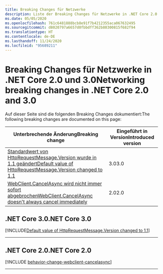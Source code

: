 ```yaml
---
title: Breaking Changes für Netzwerke
description: Liste der Breaking Changes für Netzwerke in .NET Core 2.0 und 3.0
ms.date: 05/05/2020
ms.openlocfilehash: 761c6481888bcb8e91f7b4212355aca067632495
ms.sourcegitcommit: d8020797a6657d0fbbdff362b80300815f682f94
ms.translationtype: HT
ms.contentlocale: de-DE
ms.lasthandoff: 11/24/2020
ms.locfileid: "95689211"
---
```

# <a name="networking-breaking-changes-in-net-core-20-and-30"></a><span data-ttu-id="7e2e6-103">Breaking Changes für Netzwerke in .NET Core 2.0 und 3.0</span><span class="sxs-lookup"><span data-stu-id="7e2e6-103">Networking breaking changes in .NET Core 2.0 and 3.0</span></span>

<span data-ttu-id="7e2e6-104">Auf dieser Seite sind die folgenden Breaking Changes dokumentiert:</span><span class="sxs-lookup"><span data-stu-id="7e2e6-104">The following breaking changes are documented on this page:</span></span>

| <span data-ttu-id="7e2e6-105">Unterbrechende Änderung</span><span class="sxs-lookup"><span data-stu-id="7e2e6-105">Breaking change</span></span> | <span data-ttu-id="7e2e6-106">Eingeführt in Version</span><span class="sxs-lookup"><span data-stu-id="7e2e6-106">Introduced version</span></span> |
| - | - |
| [<span data-ttu-id="7e2e6-107">Standardwert von HttpRequestMessage.Version wurde in 1.1 geändert</span><span class="sxs-lookup"><span data-stu-id="7e2e6-107">Default value of HttpRequestMessage.Version changed to 1.1</span></span>](#default-value-of-httprequestmessageversion-changed-to-11) | <span data-ttu-id="7e2e6-108">3.0</span><span class="sxs-lookup"><span data-stu-id="7e2e6-108">3.0</span></span> |
| [<span data-ttu-id="7e2e6-109">WebClient.CancelAsync wird nicht immer sofort abgebrochen</span><span class="sxs-lookup"><span data-stu-id="7e2e6-109">WebClient.CancelAsync doesn't always cancel immediately</span></span>](#webclientcancelasync-doesnt-always-cancel-immediately) | <span data-ttu-id="7e2e6-110">2.0</span><span class="sxs-lookup"><span data-stu-id="7e2e6-110">2.0</span></span> |

## <a name="net-core-30"></a><span data-ttu-id="7e2e6-111">.NET Core 3.0</span><span class="sxs-lookup"><span data-stu-id="7e2e6-111">.NET Core 3.0</span></span>

[!INCLUDE[Default value of HttpRequestMessage.Version changed to 1.1](~/includes/core-changes/networking/3.0/httprequestmessage-version-change.md)]

***

## <a name="net-core-20"></a><span data-ttu-id="7e2e6-112">.NET Core 2.0</span><span class="sxs-lookup"><span data-stu-id="7e2e6-112">.NET Core 2.0</span></span>

[!INCLUDE [behavior-change-webclient-cancelasync](../../../includes/core-changes/networking/2.0/behavior-change-webclient-cancelasync.md)]

***
